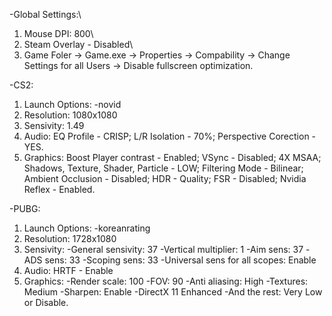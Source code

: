 -Global Settings:\
1. Mouse DPI: 800\
2. Steam Overlay - Disabled\
3. Game Foler -> Game.exe -> Properties -> Compability -> Change Settings for all Users -> Disable fullscreen optimization.

-CS2:
1. Launch Options: -novid
2. Resolution: 1080x1080
3. Sensivity: 1.49
4. Audio: EQ Profile - CRISP; L/R Isolation - 70%; Perspective Corection - YES.
5. Graphics: Boost Player contrast - Enabled; VSync - Disabled; 4X MSAA; Shadows, Texture, Shader, Particle - LOW; Filtering Mode - Bilinear; Ambient Occlusion - Disabled; HDR - Quality; FSR - Disabled; Nvidia Reflex - Enabled.

-PUBG:
1. Launch Options: -koreanrating
2. Resolution: 1728x1080
3. Sensivity: 
-General sensivity: 37
-Vertical multiplier: 1
-Aim sens: 37
-ADS sens: 33
-Scoping sens: 33
-Universal sens for all scopes: Enable
4. Audio: HRTF - Enable
5. Graphics: 
-Render scale: 100
-FOV: 90
-Anti aliasing: High
-Textures: Medium
-Sharpen: Enable
-DirectX 11 Enhanced
-And the rest: Very Low or Disable.

